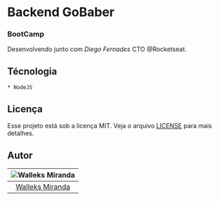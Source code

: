# Backend GoBaber

### BootCamp
Desenvolvendo junto com *Diego Fernades* CTO @Rocketseat.

## Técnologia
    * NodeJS

## Licença
Esse projeto está sob a licença MIT. Veja o arquivo [LICENSE](License.md) para mais detalhes.

## Autor

| ![Walleks Miranda](https://avatars2.githubusercontent.com/u/56007426?s=100&u=6b9d0f4c292d102bd0cd971677feafd4295a610b)|
|:---------------------:|
|  [Walleks Miranda](https://github.com/WalleksMR)
